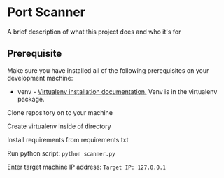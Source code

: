 # Port Scanner

A brief description of what this project does and who it's for

## Prerequisite
Make sure you have installed all of the following prerequisites on your development machine:
* venv - [Virtualenv installation documentation.](https://virtualenv.pypa.io/en/latest/installation.html) Venv is in the virtualenv package.


Clone repository on to your machine

Create virtualenv inside of directory 

Install requirements from requirements.txt

Run python script:
`python scanner.py`

Enter target machine IP address:
`Target IP: 127.0.0.1`